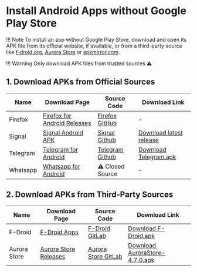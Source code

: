 #  Install Android Apps without Google Play Store

!!! Note
    To install an app without Google Play Store, download and open its APK file from its official website, if available, or from a third-party source like [f-droid.org](https://f-droid.org/en/packages/), [Aurora Store](https://f-droid.org/en/packages/com.aurora.store/) or [apkmirror.com](https://www.apkmirror.com/).

!!! Warning
    Only download APK files from trusted sources ⚠️

## 1. Download APKs from Official Sources

| Name     | Download Page                                                               | Source Code                                                  | Download Link                                                                          |
| -------- | --------------------------------------------------------------------------- | ------------------------------------------------------------ | -------------------------------------------------------------------------------------- |
| Firefox  | [Firefox for Android Releases](https://ftp.mozilla.org/pub/fenix/releases/) | [Firefox GitHub](https://github.com/mozilla-firefox/firefox) | -                                                                                      |
| Signal   | [Signal Android APK](https://signal.org/android/apk/)                       | [Signal Github](https://github.com/signalapp/Signal-Android) | [Download latest release](https://github.com/signalapp/Signal-Android/releases/latest) |
| Telegram | [Telegram for Android](https://telegram.org/android/apk)                    | [Telegram Github](https://github.com/DrKLO/Telegram)         | [Download Telegram.apk](https://telegram.org/dl/android/apk)                           |
| Whatsapp | [Whatsapp for Android](https://www.whatsapp.com/android)                    | ⚠️ Closed Source                                              | -                                                                                      |

## 2. Download APKs from Third-Party Sources

| Name         | Download Page                                                                 | Source Code                                                     | Download Link                                                                                               |
| ------------ | ----------------------------------------------------------------------------- | --------------------------------------------------------------- | ----------------------------------------------------------------------------------------------------------- |
| F-Droid      | [F-Droid Apps](https://f-droid.org/en/packages/)                              | [F-Droid GitLab](https://gitlab.com/fdroid/fdroidclient)        | [Download F-Droid.apk](https://f-droid.org/F-Droid.apk)                                                     |
| Aurora Store | [Aurora Store Releases](https://auroraoss.com/downloads/AuroraStore/Release/) | [Aurora Store GitLab](https://gitlab.com/AuroraOSS/AuroraStore) | [Download AuroraStore-4.7.0.apk](https://auroraoss.com/downloads/AuroraStore/Release/AuroraStore-4.7.0.apk) |
